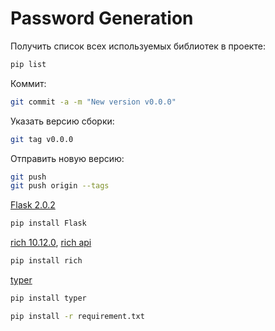 # Password Generation
 Получить список всех используемых библиотек в проекте:
```bash
pip list
```

Коммит:
```bash
git commit -a -m "New version v0.0.0"
```

Указать версию сборки:
```bash
git tag v0.0.0
```

Отправить новую версию:
```bash
git push
git push origin --tags
```

[Flask 2.0.2](https://pypi.org/project/Flask/)
```bash
pip install Flask
```

[rich 10.12.0](https://pypi.org/project/rich/), 
[rich api](https://rich.readthedocs.io/en/latest/)
```bash
pip install rich
```

[typer](https://typer.tiangolo.com)
```bash
pip install typer
```

```bash
pip install -r requirement.txt
```
